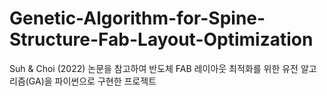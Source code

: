 # Genetic-Algorithm-for-Spine-Structure-Fab-Layout-Optimization
Suh &amp; Choi (2022) 논문을 참고하여 반도체 FAB 레이아웃 최적화를 위한 유전 알고리즘(GA)을 파이썬으로 구현한 프로젝트
